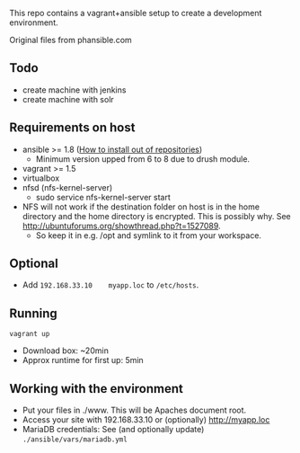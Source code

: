 This repo contains a vagrant+ansible setup to create a development environment.

Original files from phansible.com

Todo
----

- create machine with jenkins
- create machine with solr

Requirements on host
--------------------

- ansible >= 1.8 ([How to install out of repositories](http://docs.ansible.com/ansible/intro_installation.html))
  - Minimum version upped from 6 to 8 due to drush module.
- vagrant >= 1.5
- virtualbox
- nfsd (nfs-kernel-server)
  - sudo service nfs-kernel-server start
- NFS will not work if the destination folder on host is in the home directory and the home directory is encrypted. This is possibly why. See http://ubuntuforums.org/showthread.php?t=1527089.
  - So keep it in e.g. /opt and symlink to it from your workspace.

Optional
--------

- Add `192.168.33.10	myapp.loc` to `/etc/hosts`.

Running
-------

`vagrant up`

- Download box: ~20min
- Approx runtime for first up: 5min

Working with the environment
----------------------------

- Put your files in ./www. This will be Apaches document root.
- Access your site with 192.168.33.10 or (optionally) http://myapp.loc
- MariaDB credentials: See (and optionally update) `./ansible/vars/mariadb.yml`
